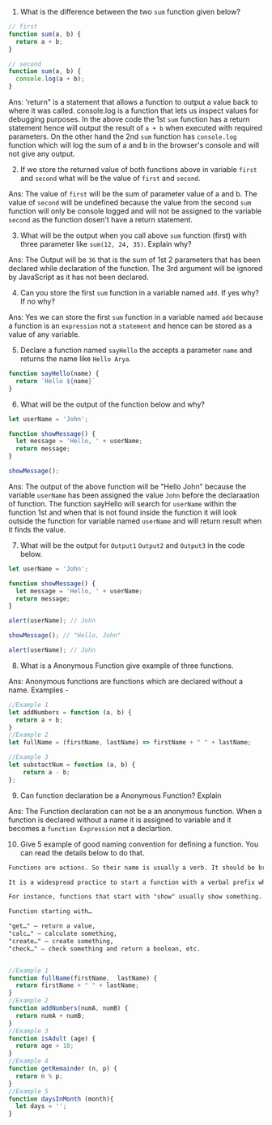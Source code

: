 1. What is the difference between the two `sum` function given below?

```js
// first
function sum(a, b) {
  return a + b;
}

// second
function sum(a, b) {
  console.log(a + b);
}
```
Ans: 'return" is a statement that allows a function to output a value back to where it was called. console.log is a function that lets us inspect values for debugging purposes. In the above code the
1st `sum` function has a return statement hence will output the result of `a + b` when executed with required parameters. 
On the other hand the 2nd `sum` function has `console.log` function which will log the sum of a and b 
in the browser's console and will not give any output. 

2. If we store the returned value of both functions above in variable `first` and `second` what will be the value of `first` and `second`.

Ans: The value of `first` will be the sum of parameter value of a and b.
The value of `second` will be undefined because the value from the second `sum` function will only be 
console logged and will not be assigned to the variable `second` as the function dosen't have a return statement. 


3. What will be the output when you call above `sum` function (first) with three parameter like `sum(12, 24, 35)`. Explain why?

Ans: The Output will be `36` that is the sum of 1st 2 parameters that has been declared  while declaration of the function. The 3rd argument will be ignored by JavaScript as it has not been declared. 

4. Can you store the first `sum` function in a variable named `add`. If yes why? If no why?

Ans: Yes we can store the first `sum` function in a variable named `add` because a function is an `expression` not 
a `statement` and hence can be stored as a value of any variable. 

5. Declare a function named `sayHello` the accepts a parameter `name` and returns the name like `Hello Arya`.

```js
function sayHello(name) {
  return `Hello ${name}`
}

```

6. What will be the output of the function below and why?

```js
let userName = 'John';

function showMessage() {
  let message = 'Hello, ' + userName;
  return message;
}

showMessage();
```

Ans: The output of the above function will  be "Hello John" because the variable `userName` has been assigned the value `John` before  the declaraation of function. The function sayHello will search for `userName` within the function 1st and 
when that is not found inside the function it will  look outside the function for variable named `userName` and will return result when it finds the value.

7. What will be the output for `Output1` `Output2` and `Output3` in the code below.

```js
let userName = 'John';

function showMessage() {
  let message = 'Hello, ' + userName;
  return message;
}

alert(userName); // John 

showMessage(); // "Hello, John"

alert(userName); // John
```

8. What is a Anonymous Function give example of three functions.

Ans: Anonymous functions are functions which are declared without a name. 
Examples - 
```js
//Example 1
let addNumbers = function (a, b) {
  return a + b;
}
//Example 2
let fullName = (firstName, lastName) => firstName + " " + lastName;

//Example 3 
let substactNum = function (a, b) {
    return a - b;
};

```


9. Can function declaration be a Anonymous Function? Explain

Ans: The Function declaration can not be a an anonymous function. When a function is declared  without a name it is assigned to  variable and it becomes a `function Expression` not a declartion. 

10. Give 5 example of good naming convention for defining a function. You can read the details below to do that.

```md
Functions are actions. So their name is usually a verb. It should be brief, as accurate as possible and describe what the function does, so that someone reading the code gets an indication of what the function does.

It is a widespread practice to start a function with a verbal prefix which vaguely describes the action. There must be an agreement within the team on the meaning of the prefixes.

For instance, functions that start with "show" usually show something.

Function starting with…

"get…" – return a value,
"calc…" – calculate something,
"create…" – create something,
"check…" – check something and return a boolean, etc.
```
```js

//Example 1 
function fullName(firstName,  lastName) {
  return firstName + " " + lastName;
}
//Example 2 
function addNumbers(numA, numB) {
  return numA + numB;
}
//Example 3 
function isAdult (age) {
  return age > 18;
}
//Example 4 
function getRemainder (n, p) {
  return n % p;
}
//Example 5 
function daysInMonth (month){
  let days = '';
}